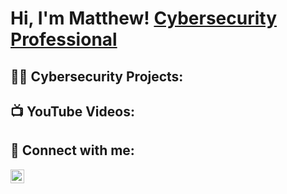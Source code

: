 <h1>Hi, I'm Matthew! <a href="https://www.linkedin.com/in/matthewcadle/">Cybersecurity Professional</a></h1>

<h2>👨‍💻 Cybersecurity Projects:</h2>

<h2>📺  YouTube Videos:</h2>

<h2> 🤳 Connect with me:</h2>

[<img align="left" alt="MatthewCadle | LinkedIn" width="22px" src="https://cdn.jsdelivr.net/npm/simple-icons@v3/icons/linkedin.svg" />][linkedin]

[linkedin]: https://www.linkedin.com/in/matthewcadle

<!--
**m-cadle/m-cadle is now a special repository: its README.md will appear on your profile! 

Here are some ideas to get you started:

- 🔭 I’m currently working on ...
- 🌱 I’m currently learning ...
- 👯 I’m looking to collaborate on ...
- 🤔 I’m looking for help with ...
- 💬 Ask me about ...
- 📫 How to reach me: ...
- 😄 Pronouns: ...
- ⚡ Fun fact: ...
-->
